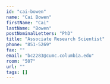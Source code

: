 ```yaml
---
id: "cai-bowen"
name: "Cai Bowen"
firstName: "Cai"
lastName: "Bowen"
postNominalLetters: "PhD"
title: "Associate Research Scientist"
phone: "851-5269"
fax: ""
email: "bc2283@cumc.columbia.edu"
room: "507"
url: ""
tags: []
---
```

